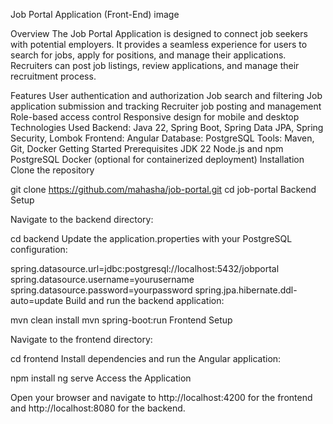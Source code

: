 Job Portal Application (Front-End)
image

Overview
The Job Portal Application is designed to connect job seekers with potential employers. It provides a seamless experience for users to search for jobs, apply for positions, and manage their applications. Recruiters can post job listings, review applications, and manage their recruitment process.

Features
User authentication and authorization
Job search and filtering
Job application submission and tracking
Recruiter job posting and management
Role-based access control
Responsive design for mobile and desktop
Technologies Used
Backend: Java 22, Spring Boot, Spring Data JPA, Spring Security, Lombok
Frontend: Angular
Database: PostgreSQL
Tools: Maven, Git, Docker
Getting Started
Prerequisites
JDK 22
Node.js and npm
PostgreSQL
Docker (optional for containerized deployment)
Installation
Clone the repository

git clone https://github.com/mahasha/job-portal.git
cd job-portal
Backend Setup

Navigate to the backend directory:

cd backend
Update the application.properties with your PostgreSQL configuration:

spring.datasource.url=jdbc:postgresql://localhost:5432/jobportal
spring.datasource.username=yourusername
spring.datasource.password=yourpassword
spring.jpa.hibernate.ddl-auto=update
Build and run the backend application:

mvn clean install
mvn spring-boot:run
Frontend Setup

Navigate to the frontend directory:

cd frontend
Install dependencies and run the Angular application:

npm install
ng serve
Access the Application

Open your browser and navigate to http://localhost:4200 for the frontend and http://localhost:8080 for the backend.

